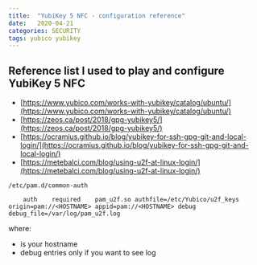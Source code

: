 ```yaml
---
title:  "YubiKey 5 NFC - configuration reference"
date:   2020-04-21
categories: SECURITY
tags: yubico yubikey
---
```


## Reference list I used to play and configure YubiKey 5 NFC

* [https://www.yubico.com/works-with-yubikey/catalog/ubuntu/](https://www.yubico.com/works-with-yubikey/catalog/ubuntu/)
* [https://zeos.ca/post/2018/gpg-yubikey5/](https://zeos.ca/post/2018/gpg-yubikey5/)
* [https://ocramius.github.io/blog/yubikey-for-ssh-gpg-git-and-local-login/](https://ocramius.github.io/blog/yubikey-for-ssh-gpg-git-and-local-login/)
* [https://metebalci.com/blog/using-u2f-at-linux-login/](https://metebalci.com/blog/using-u2f-at-linux-login/)

`/etc/pam.d/common-auth`
```
    auth    required    pam_u2f.so authfile=/etc/Yubico/u2f_keys origin=pam://<HOSTNAME> appid=pam://<HOSTNAME> debug debug_file=/var/log/pam_u2f.log
```
where:
 * <HOSTNAME> is your hostname
 * debug entries only if you want to see log
